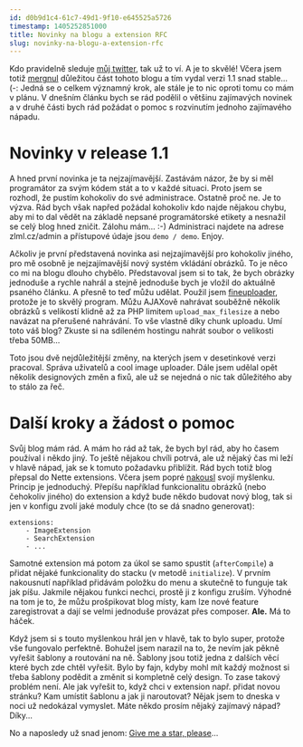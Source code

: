 ```yaml
---
id: d0b9d1c4-61c7-49d1-9f10-e645525a5726
timestamp: 1405252851000
title: Novinky na blogu a extension RFC
slug: novinky-na-blogu-a-extension-rfc
---
```

Kdo pravidelně sleduje [můj twitter](https://twitter.com/mrtnzlml), tak už to ví. A je to skvělé! Včera jsem totiž [mergnul](https://github.com/mrtnzlml/zlml.cz/commit/b21775df522271e81302d2987ff44d5285b245eb) důležitou část tohoto blogu a tím vydal verzi 1.1 snad stable... (-: Jedná se o celkem významný krok, ale stále je to nic oproti tomu co mám v plánu. V dnešním článku bych se rád podělil o většinu zajímavých novinek a v druhé části bych rád požádat o pomoc s rozvinutím jednoho zajímavého nápadu.

# Novinky v release 1.1

A hned první novinka je ta nejzajímavější. Zastávám názor, že by si měl programátor za svým kódem stát a to v každé situaci. Proto jsem se rozhodl, že pustím kohokoliv do své administrace. Ostatně proč ne. Je to výzva. Rád bych však napřed požádal kohokoliv kdo najde nějakou chybu, aby mi to dal vědět na základě nepsané programátorské etikety a nesnažil se celý blog hned zničit. Zálohu mám... :-) Administraci najdete na adrese zlml.cz/admin a přístupové údaje jsou `demo / demo`. Enjoy.

Ačkoliv je první představená novinka asi nejzajímavější pro kohokoliv jiného, pro mě osobně je nejzajímavější nový systém vkládání obrázků. To je něco co mi na blogu dlouho chybělo. Představoval jsem si to tak, že bych obrázky jednoduše a rychle nahrál a stejně jednoduše bych je vložil do aktuálně psaného článku. A přesně to teď můžu udělat. Použil jsem [fineuploader](http://fineuploader.com/), protože je to skvělý program. Můžu AJAXově nahrávat souběžně několik obrázků s velikostí klidně až za PHP limitem `upload_max_filesize` a nebo navázat na přerušené nahrávání. To vše vlastně díky chunk uploadu. Umí toto váš blog? Zkuste si na sdíleném hostingu nahrát soubor o velikosti třeba 50MB...

Toto jsou dvě nejdůležitější změny, na kterých jsem v desetinkové verzi pracoval. Správa uživatelů a cool image uploader. Dále jsem udělal opět několik designových změn a fixů, ale už se nejedná o nic tak důležitého aby to stálo za řeč.

# Další kroky a žádost o pomoc

Svůj blog mám rád. A mám ho rád až tak, že bych byl rád, aby ho časem používal i někdo jiný. To ještě nějakou chvíli potrvá, ale už nějaký čas mi leží v hlavě nápad, jak se k tomuto požadavku přiblížit. Rád bych totiž blog přepsal do Nette extensions. Včera jsem popré [nakousl](https://github.com/mrtnzlml/zlml.cz/commit/1ffc33bc5dddbadfc1b6ce7d30dccb09938800cb) svojí myšlenku. Princip je jednoduchý. Přepíšu například funkcionalitu obrázků (nebo čehokoliv jiného) do extension a když bude někdo budovat nový blog, tak si jen v konfigu zvolí jaké moduly chce (to se dá snadno generovat):

```neon
extensions:
	- ImageExtension
    - SearchExtension
    - ...
```

Samotné extension má potom za úkol se samo spustit (`afterCompile`) a přidat nějaké funkcionality do stacku (v metodě `initialize`). V prvním nakousnutí například přidávám položku do menu a skutečně to funguje tak jak píšu. Jakmile nějakou funkci nechci, prostě ji z konfigu zruším. Výhodné na tom je to, že můžu prošpikovat blog místy, kam lze nové feature zaregistrovat a dají se velmi jednoduše provázat přes composer. **Ale.** Má to háček.

Když jsem si s touto myšlenkou hrál jen v hlavě, tak to bylo super, protože vše fungovalo perfektně. Bohužel jsem narazil na to, že nevím jak pěkně vyřešit šablony a routování na ně. Šablony jsou totiž jedna z dalších věcí které bych zde chtěl vyřešit. Bylo by fajn, kdyby mohl mít každý možnost si třeba šablony podědit a změnit si kompletně celý design. To zase takový problém není. Ale jak vyřešit to, když chci v extension např. přidat novou stránku? Kam umístit šablonu a jak ji naroutovat? Nějak jsem to dneska v noci už nedokázal vymyslet. Máte někdo prosím nějaký zajímavý nápad? Díky...

No a naposledy už snad jenom: [Give me a star, please](https://github.com/mrtnzlml/zlml.cz)...